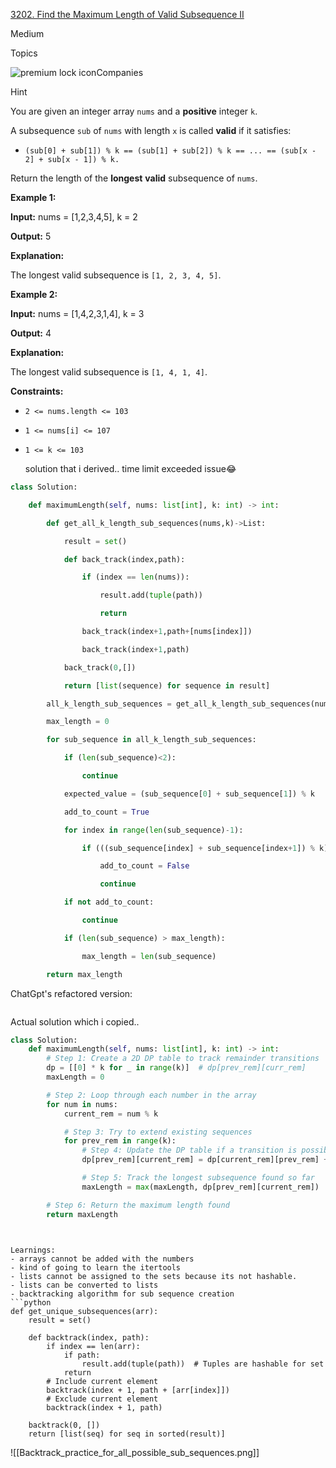 [3202. Find the Maximum Length of Valid Subsequence II](https://leetcode.com/problems/find-the-maximum-length-of-valid-subsequence-ii/)

Medium

Topics

![premium lock icon](https://leetcode.com/_next/static/images/lock-a6627e2c7fa0ce8bc117c109fb4e567d.svg)Companies

Hint

You are given an integer array `nums` and a **positive** integer `k`.

A subsequence `sub` of `nums` with length `x` is called **valid** if it satisfies:

- `(sub[0] + sub[1]) % k == (sub[1] + sub[2]) % k == ... == (sub[x - 2] + sub[x - 1]) % k.`

Return the length of the **longest** **valid** subsequence of `nums`.

**Example 1:**

**Input:** nums = [1,2,3,4,5], k = 2

**Output:** 5

**Explanation:**

The longest valid subsequence is `[1, 2, 3, 4, 5]`.

**Example 2:**

**Input:** nums = [1,4,2,3,1,4], k = 3

**Output:** 4

**Explanation:**

The longest valid subsequence is `[1, 4, 1, 4]`.

**Constraints:**

- `2 <= nums.length <= 103`
- `1 <= nums[i] <= 107`
- `1 <= k <= 103`
  
  
  solution that i derived.. time limit exceeded issue😂
```python
class Solution:

    def maximumLength(self, nums: list[int], k: int) -> int:

        def get_all_k_length_sub_sequences(nums,k)->List:

            result = set()

            def back_track(index,path):

                if (index == len(nums)):

                    result.add(tuple(path))

                    return

                back_track(index+1,path+[nums[index]])

                back_track(index+1,path)

            back_track(0,[])

            return [list(sequence) for sequence in result]

        all_k_length_sub_sequences = get_all_k_length_sub_sequences(nums,k)

        max_length = 0

        for sub_sequence in all_k_length_sub_sequences:

            if (len(sub_sequence)<2):

                continue

            expected_value = (sub_sequence[0] + sub_sequence[1]) % k

            add_to_count = True

            for index in range(len(sub_sequence)-1):

                if (((sub_sequence[index] + sub_sequence[index+1]) % k) != expected_value):

                    add_to_count = False

                    continue

            if not add_to_count:

                continue

            if (len(sub_sequence) > max_length):

                max_length = len(sub_sequence)

        return max_length
```


ChatGpt's refactored version:
```python


```

Actual solution which i copied..


```python
class Solution:
    def maximumLength(self, nums: list[int], k: int) -> int:
        # Step 1: Create a 2D DP table to track remainder transitions
        dp = [[0] * k for _ in range(k)]  # dp[prev_rem][curr_rem]
        maxLength = 0

        # Step 2: Loop through each number in the array
        for num in nums:
            current_rem = num % k

            # Step 3: Try to extend existing sequences
            for prev_rem in range(k):
                # Step 4: Update the DP table if a transition is possible
                dp[prev_rem][current_rem] = dp[current_rem][prev_rem] + 1

                # Step 5: Track the longest subsequence found so far
                maxLength = max(maxLength, dp[prev_rem][current_rem])

        # Step 6: Return the maximum length found
        return maxLength
```

```


Learnings:
- arrays cannot be added with the numbers
- kind of going to learn the itertools
- lists cannot be assigned to the sets because its not hashable.
- lists can be converted to lists
- backtracking algorithm for sub sequence creation
```python
def get_unique_subsequences(arr):
    result = set()

    def backtrack(index, path):
        if index == len(arr):
            if path:
                result.add(tuple(path))  # Tuples are hashable for set
            return
        # Include current element
        backtrack(index + 1, path + [arr[index]])
        # Exclude current element
        backtrack(index + 1, path)

    backtrack(0, [])
    return [list(seq) for seq in sorted(result)]

```
  
  ![[Backtrack_practice_for_all_possible_sub_sequences.png]]
  
  
  
  